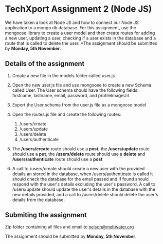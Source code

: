 # TechXport Assignment 2 (Node JS)

We have taken a look at Node JS and how to connect our Node JS application to a mongo db database. For this assignment, use the mongoose library to create a user model and then create routes for adding a new user, updating a user, checking if a user exists in the database and a route that is called to delete the user.
*The assignment should be submitted by **Monday, 5th November**.

## Details of the assignment
1. Create a new file in the models folder called user.js
1. Open the new user.js file and use mongoose to create a new Schema called User.  The User schema should have the following fields: firstname, lastname, email, password, and profileImageUrl
1. Export the User schema from the user.js file as a mongoose model
1. Open the routes.js file and create the following routes:
    1. /users/create 
    1. /users/update
    1. /users/delete
    1. /users/authenticate
    
1. The **/users/create** route should use a **post**, the **/users/update** route should use a **put**, the **/users/delete** route should use a **delete** and **/users/authenticate** route should use a **post**

1. A call to /users/create should create a new user with the provided details an stored in the database, when /users/authenticate is called it should check the database for the email passed and if found should respond with the user's details excluding the user's password. A call to /users/update should update the user's details in the database with the new details provided, and a call to /users/delete should delete the user's details from the database.


## Submiting the assignment
Zip folder containing all files and email to nelson@meltwater.org

The assignment should be submitted by **Monday, 5th November**.
